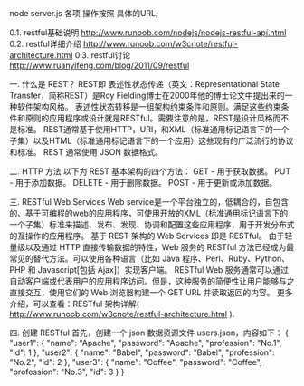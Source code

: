 node server.js
各项 操作按照 具体的URL;


0.1. restful基础说明 http://www.runoob.com/nodejs/nodejs-restful-api.html
0.2. restful详细介绍 http://www.runoob.com/w3cnote/restful-architecture.html
0.3. restful讨论 http://www.ruanyifeng.com/blog/2011/09/restful


一. 什么是 REST？
REST即 表述性状态传递（英文：Representational State Transfer，简称REST）是Roy Fielding博士在2000年他的博士论文中提出来的一种软件架构风格。
表述性状态转移是一组架构约束条件和原则。满足这些约束条件和原则的应用程序或设计就是RESTful。需要注意的是，REST是设计风格而不是标准。
REST通常基于使用HTTP，URI，和XML（标准通用标记语言下的一个子集）以及HTML（标准通用标记语言下的一个应用）这些现有的广泛流行的协议和标准。
REST 通常使用 JSON 数据格式。

二. HTTP 方法
以下为 REST 基本架构的四个方法：
GET - 用于获取数据。
PUT - 用于添加数据。
DELETE - 用于删除数据。
POST - 用于更新或添加数据。

三. RESTful Web Services
Web service是一个平台独立的，低耦合的，自包含的、基于可编程的web的应用程序，可使用开放的XML（标准通用标记语言下的一个子集）标准来描述、发布、发现、协调和配置这些应用程序，用于开发分布式的互操作的应用程序。
基于 REST 架构的 Web Services 即是 RESTful。
由于轻量级以及通过 HTTP 直接传输数据的特性，Web 服务的 RESTful 方法已经成为最常见的替代方法。可以使用各种语言（比如 Java 程序、Perl、Ruby、Python、PHP 和 Javascript[包括 Ajax]）实现客户端。
RESTful Web 服务通常可以通过自动客户端或代表用户的应用程序访问。但是，这种服务的简便性让用户能够与之直接交互，使用它们的 Web 浏览器构建一个 GET URL 并读取返回的内容。
更多介绍，可以查看：RESTful 架构详解( http://www.runoob.com/w3cnote/restful-architecture.html ).

四. 创建 RESTful
首先，创建一个 json 数据资源文件 users.json，内容如下：
{
  "user1": {
    "name": "Apache",
    "password": "Apache",
    "profession": "No.1",
    "id": 1
  },
  "user2": {
    "name": "Babel",
    "password": "Babel",
    "profession": "No.2",
    "id": 2
  },
  "user3": {
    "name": "Coffee",
    "password": "Coffee",
    "profession": "No.3",
    "id": 3
  }
}





